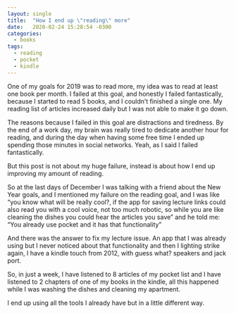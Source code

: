 ```yaml
---
layout: single
title:  "How I end up \"reading\" more"
date:   2020-02-24 15:28:54 -0300
categories: 
  - books
tags:
  - reading
  - pocket
  - kindle
---
```


One of my goals for 2019 was to read more, my idea was to read at least one book per month. I failed at this goal, and honestly I failed fantastically, because I started to read 5 books, and I couldn’t finished a single one. My reading list of articles increased daily but I was not able to make it go down. 

The reasons because I failed in this goal are distractions and tiredness. By the end of a work day, my brain was really tired to dedicate another hour for reading, and during the day when having some free time I ended up spending those minutes in social networks. Yeah, as I said I failed fantastically. 

But this post is not about my huge failure, instead is about how I end up improving my amount of reading.

So at the last days of December I was talking with a friend about the New Year goals, and I mentioned my failure on the reading goal, and I was like “you know what will be really cool?, if the app for saving lecture links could also read you with a cool voice, not too much robotic, so while you are like cleaning the dishes you could hear the articles you save” and he told me: 
“You already use pocket and it has that functionality”

And there was the answer to fix my lecture issue. An app that I was already using but I never noticed about that functionality and then I lighting strike again, I have a kindle touch from 2012, with guess what? speakers and jack port.

So, in just a week, I have listened to 8 articles of my pocket list and I have listened to 2 chapters of one of my books in the kindle, all this happened while I was washing the dishes and cleaning my apartment. 

I end up using all the tools I already have but in a little different way.


